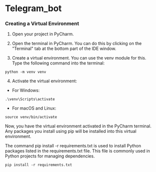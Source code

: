 # Telegram_bot
### Creating a Virtual Environment

1. Open your project in PyCharm.


2. Open the terminal in PyCharm. You can do this by clicking on the "Terminal" tab at the bottom part of the IDE window.


3. Create a virtual environment. You can use the venv module for this. Type the following command into the terminal:

`python -m venv venv`


4. Activate the virtual environment:
- For Windows:

`.\venv\Scripts\activate`


- For macOS and Linux:

`source venv/bin/activate`

Now, you have the virtual environment activated in the PyCharm terminal. Any packages you install using pip will be installed into this virtual environment.


The command pip install -r requirements.txt is used to install Python packages listed in the requirements.txt file. This file is commonly used in Python projects for managing dependencies.

`pip install -r requirements.txt`
